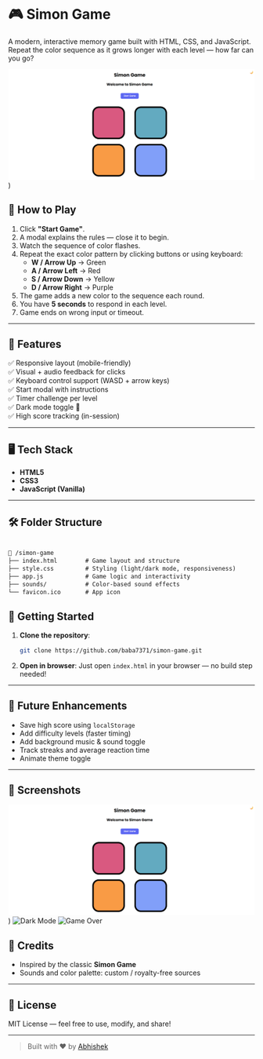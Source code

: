 # 🎮 Simon Game

A modern, interactive memory game built with HTML, CSS, and JavaScript. Repeat the color sequence as it grows longer with each level — how far can you go?

![Simon Game Preview](https://github.com/baba7371/simon-game/blob/main/GAME%20PREVIEW/Screenshot%202025-07-07%20202354.png?raw=true)) 


## 🧠 How to Play

1. Click **"Start Game"**.
2. A modal explains the rules — close it to begin.
3. Watch the sequence of color flashes.
4. Repeat the exact color pattern by clicking buttons or using keyboard:
   - **W / Arrow Up** → Green  
   - **A / Arrow Left** → Red  
   - **S / Arrow Down** → Yellow  
   - **D / Arrow Right** → Purple
5. The game adds a new color to the sequence each round.
6. You have **5 seconds** to respond in each level.
7. Game ends on wrong input or timeout.

---

## 🧩 Features

✅ Responsive layout (mobile-friendly)  
✅ Visual + audio feedback for clicks  
✅ Keyboard control support (WASD + arrow keys)  
✅ Start modal with instructions  
✅ Timer challenge per level  
✅ Dark mode toggle 🌙  
✅ High score tracking (in-session)

---

## 🖥️ Tech Stack

- **HTML5**
- **CSS3**
- **JavaScript (Vanilla)**

---

## 🛠️ Folder Structure

```

📁 /simon-game
├── index.html        # Game layout and structure
├── style.css         # Styling (light/dark mode, responsiveness)
├── app.js            # Game logic and interactivity
├── sounds/           # Color-based sound effects
└── favicon.ico       # App icon

````


## 🚀 Getting Started

1. **Clone the repository**:
   ``` bash
   git clone https://github.com/baba7371/simon-game.git
   ````

2. **Open in browser**:
   Just open `index.html` in your browser — no build step needed!

---

## 📝 Future Enhancements

* Save high score using `localStorage`
* Add difficulty levels (faster timing)
* Add background music & sound toggle
* Track streaks and average reaction time
* Animate theme toggle

---

## 📸 Screenshots

![Game Start](https://github.com/baba7371/simon-game/blob/main/GAME%20PREVIEW/Screenshot%202025-07-07%20202354.png?raw=true))
![Dark Mode](https://github.com/baba7371/simon-game/blob/main/GAME%20PREVIEW/Screenshot%202025-07-07%20202449.png?raw=true)
![Game Over](https://github.com/baba7371/simon-game/blob/main/GAME%20PREVIEW/Screenshot%202025-07-07%20202421.png?raw=true)


## 🤝 Credits

* Inspired by the classic **Simon Game**
* Sounds and color palette: custom / royalty-free sources

---

## 📄 License

MIT License — feel free to use, modify, and share!

---

> Built with ❤️ by [Abhishek](https://github.com/baba7371)

